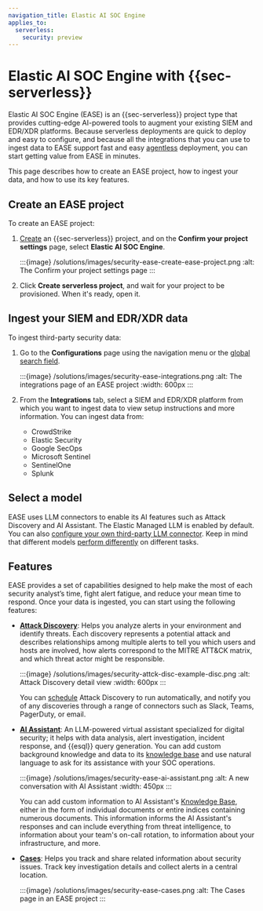```yaml
---
navigation_title: Elastic AI SOC Engine
applies_to:
  serverless:
    security: preview
---
```

# Elastic AI SOC Engine with {{sec-serverless}}

Elastic AI SOC Engine (EASE) is an {{sec-serverless}} project type that provides cutting-edge AI-powered tools to augment your existing SIEM and EDR/XDR platforms. Because serverless deployments are quick to deploy and easy to configure, and because all the integrations that you can use to ingest data to EASE support fast and easy [agentless](/solutions/security/get-started/agentless-integrations.md) deployment, you can start getting value from EASE in minutes.

This page describes how to create an EASE project, how to ingest your data, and how to use its key features.

## Create an EASE project

To create an EASE project:

1. [Create](/solutions/security/get-started/create-security-project.md) an {{sec-serverless}} project, and on the **Confirm your project settings** page, select **Elastic AI SOC Engine**. 

   :::{image} /solutions/images/security-ease-create-ease-project.png
   :alt: The Confirm your project settings page
   :::

2. Click **Create serverless project**, and wait for your project to be provisioned. When it's ready, open it.


## Ingest your SIEM and EDR/XDR data

To ingest third-party security data: 

1. Go to the **Configurations** page using the navigation menu or the [global search field](/explore-analyze/find-and-organize/find-apps-and-objects.md).

    :::{image} /solutions/images/security-ease-integrations.png
    :alt: The integrations page of an EASE project
    :width: 600px
    :::

2. From the **Integrations** tab, select a SIEM and EDR/XDR platform from which you want to ingest data to view setup instructions and more information. You can ingest data from:

    * CrowdStrike
    * Elastic Security
    * Google SecOps
    * Microsoft Sentinel
    * SentinelOne
    * Splunk

## Select a model

EASE uses LLM connectors to enable its AI features such as Attack Discovery and AI Assistant. The Elastic Managed LLM is enabled by default. You can also [configure your own third-party LLM connector](/solutions/security/ai/set-up-connectors-for-large-language-models-llm.md). Keep in mind that different models [perform differently](/solutions/security/ai/large-language-model-performance-matrix.md) on different tasks. 


## Features

EASE provides a set of capabilities designed to help make the most of each security analyst’s time, fight alert fatigue, and reduce your mean time to respond. Once your data is ingested, you can start using the following features:

- **[Attack Discovery](/solutions/security/ai/attack-discovery.md)**: Helps you analyze alerts in your environment and identify threats. Each discovery represents a potential attack and describes relationships among multiple alerts to tell you which users and hosts are involved, how alerts correspond to the MITRE ATT&CK matrix, and which threat actor might be responsible. 

     :::{image} /solutions/images/security-attck-disc-example-disc.png
     :alt: Attack Discovery detail view
     :width: 600px
     :::

     You can [schedule](/solutions/security/ai/attack-discovery.md#schedule-discoveries) Attack Discovery to run automatically, and notify you of any discoveries through a range of connectors such as Slack, Teams, PagerDuty, or email.

- **[AI Assistant](/solutions/security/ai/ai-assistant.md)**: An LLM-powered virtual assistant specialized for digital security; it helps with data analysis, alert investigation, incident response, and {{esql}} query generation. You can add custom background knowledge and data to its [knowledge base](/solutions/security/ai/ai-assistant-knowledge-base.md) and use natural language to ask for its assistance with your SOC operations. 

    :::{image} /solutions/images/security-ease-ai-assistant.png
    :alt: A new conversation with AI Assistant
    :width: 450px
    :::

    You can add custom information to AI Assistant's [Knowledge Base](/solutions/security/ai/ai-assistant-knowledge-base.md), either in the form of individual documents or entire indices containing numerous documents. This information informs the AI Assistant's responses and can include everything from threat intelligence, to information about your team's on-call rotation, to information about your infrastructure, and more. 

- **[Cases](/solutions/security/investigate/cases.md)**: Helps you track and share related information about security issues. Track key investigation details and collect alerts in a central location.

    :::{image} /solutions/images/security-ease-cases.png
    :alt: The Cases page in an EASE project
    :::

